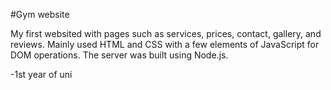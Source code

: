 #Gym website 

My first websited with pages such as services, prices, contact, gallery, and reviews.
Mainly used HTML and CSS with a few elements of JavaScript for DOM operations. The server was built using Node.js.

-1st year of uni
 
